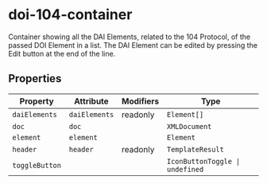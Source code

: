 # doi-104-container

Container showing all the DAI Elements, related to the 104 Protocol, of the passed DOI Element in a list.
The DAI Element can be edited by pressing the Edit button at the end of the line.

## Properties

| Property       | Attribute     | Modifiers | Type                            |
|----------------|---------------|-----------|---------------------------------|
| `daiElements`  | `daiElements` | readonly  | `Element[]`                     |
| `doc`          | `doc`         |           | `XMLDocument`                   |
| `element`      | `element`     |           | `Element`                       |
| `header`       | `header`      | readonly  | `TemplateResult`                |
| `toggleButton` |               |           | `IconButtonToggle \| undefined` |
